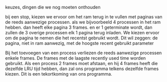 keuzes, dingen die we nog moeten onthouden

bij een stop, kiezen we ervoor om het ram terug in te vullen met paginas van de reeds aanwezige processen. als we bijvoorbeeld 4 processen in het ram hebben. dan heeft elke pagina 3 frames. en er 1 geterminate wordt, dan zullen de 3 overige processen elk 1 pagina terug inladen. We kiezen ervoor om de pagina te nemen die het recentst gebruikt wordt. Dit wil zeggen: de pagina, niet in ram aanwezig, met de hoogste recent gebruikt parameter
	
Bij het toevoegen van een process verliezen de reeds aanwezige processen enkele frames. De frames met de laagste recently used time worden gebruikt. Als een process 2 frames moet afstaan, en hij 4 frames heeft die dezelfde LRU tijd hebben, dan zal ons programma telkens dezelfde frames kiezen. Dit is een tekortkoming van ons programma.